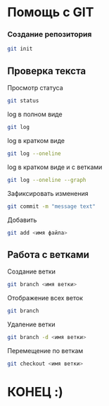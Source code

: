 # Помощь с GIT

### Создание репозитория
```sh
git init
```

## Проверка текста

Просмотр статуса
```sh
git status
```

log в полном виде
```sh
git log
```

log в кратком виде
```sh
git log --oneline
```

log в кратком виде и с ветками
```sh
git log --oneline --graph
```

Зафиксировать изменения
```sh
git commit -m "message text"
```

Добавить
```sh
git add <имя файла>
```

## Работа с ветками

Создание ветки
```sh
git branch <имя ветки>
```

Отображение всех веток
```sh
git branch
```

Удаление ветки
```sh
git branch -d <имя ветки>
```


Перемещение по веткам
```sh
git checkout <имя ветки>
```

# КОНЕЦ :)